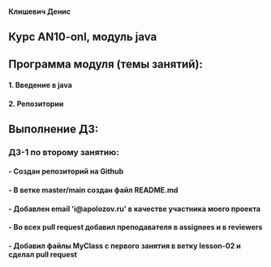 <h4>Клишевич Денис</h4>

<h2>Курс AN10-onl, модуль java</h2>
<h2>Программа модуля (темы занятий):</h2>
<h4>1. Введение в java</h3>
<h4>2. Репозитории</h3>


<h2>Выполнение ДЗ:</h2>

<h3>ДЗ-1 по второму занятию:</h3>
<h4>- Создан репозиторий на Github</h4>
<h4>- В ветке master/main создан файл README.md</h4>
<h4>- Добавлен email 'i@apolozov.ru' в качестве участника моего проекта</h4>
<h4>- Во всех pull request добавил преподавателя в assignees и в reviewers</h4>
<h4>- Добавил файлы MyClass с первого занятия в ветку lesson-02 и сделал pull request</h4>



 